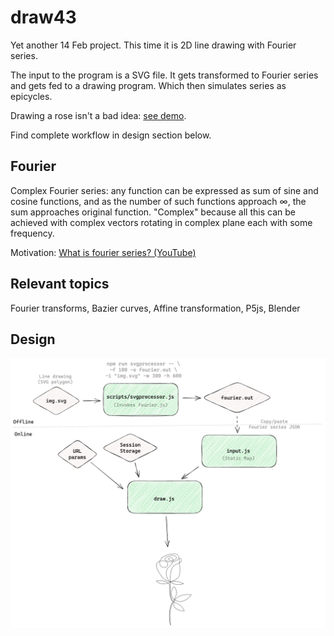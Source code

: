 # draw43

Yet another 14 Feb project. This time it is 2D line drawing with Fourier series.

The input to the program is a SVG file. It gets transformed to Fourier series and gets fed to a drawing program. Which then simulates series as epicycles.

Drawing a rose isn't a bad idea: [see demo](https://jan25.github.io/draw43/?k=flow).

Find complete workflow in design section below.

## Fourier

Complex Fourier series: any function can be expressed as sum of sine and cosine functions, and as the number of such functions approach ∞, the sum approaches original function. "Complex" because all this can be achieved with complex vectors rotating in complex plane each with some frequency.

Motivation: [What is fourier series? (YouTube)](https://www.youtube.com/watch?app=desktop&v=r6sGWTCMz2k)

## Relevant topics

Fourier transforms, Bazier curves, Affine transformation, P5js, Blender

## Design

![Alt text](./assets/design.png)
